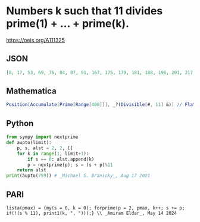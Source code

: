 # Numbers k such that 11 divides prime\(1\) \+ \.\.\. \+ prime\(k\)\.
https://oeis.org/A111325
## JSON
```JSON
[8, 17, 53, 69, 76, 84, 87, 91, 167, 175, 179, 181, 188, 196, 201, 217, 219, 224, 240, 260, 275, 297, 312, 317, 319, 324, 340, 346, 376, 382, 386, 393, 417, 470, 503, 514, 526, 528, 542, 550, 562, 564, 584, 590, 607, 613, 615, 629, 637, 649, 691, 693, 732, 749, 752, 759]
```
## Mathematica
```Mathematica
Position[Accumulate[Prime[Range[400]]], _?(Divisible[#, 11] &)] // Flatten (* _Amiram Eldar_, May 14 2024 *)
```
## Python
```Python
from sympy import nextprime
def aupto(limit):
    p, s, alst = 2, 2, []
    for k in range(1, limit+1):
        if s == 0: alst.append(k)
        p = nextprime(p); s = (s + p)%11
    return alst
print(aupto(759)) # _Michael S. Branicky_, Aug 17 2021
```
## PARI
```PARI
lista(pmax) = {my(s = 0, k = 0); forprime(p = 2, pmax, k++; s += p; if(!(s % 11), print1(k, ", ")));} \\ _Amiram Eldar_, May 14 2024
```
